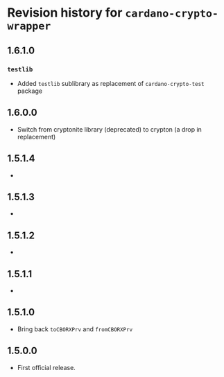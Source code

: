 # Revision history for `cardano-crypto-wrapper`

## 1.6.1.0

### `testlib`

* Added `testlib` sublibrary as replacement of `cardano-crypto-test` package

## 1.6.0.0

* Switch from cryptonite library (deprecated) to crypton (a drop in replacement)

## 1.5.1.4

*

## 1.5.1.3

*

## 1.5.1.2

*

## 1.5.1.1

*

## 1.5.1.0

* Bring back `toCBORXPrv` and `fromCBORXPrv`

## 1.5.0.0

* First official release.
